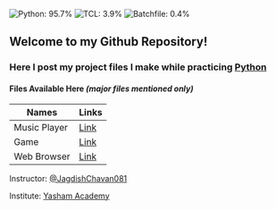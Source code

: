 ![Python: 95.7%](https://img.shields.io/badge/Python-95.7%25-%233572a5) ![TCL: 3.9%](https://img.shields.io/badge/TCL-3.9%25-%23e4cc98) ![Batchfile: 0.4%](https://img.shields.io/badge/Batchfile-0.4%25-%23c1f12e)

## Welcome to my Github Repository! 
### Here I post my project files I make while practicing [Python](https://www.python.org)

#### Files Available Here _(major files mentioned only)_
| Names | Links |
| ----- | ----- |
| Music Player | [Link](https://github.com/amanbele/Python/tree/main/Music%20Player) |
| Game | [Link](https://github.com/amanbele/Python/tree/main/game) |
| Web Browser | [Link](https://github.com/amanbele/Python/tree/main/web%20browser) |

Instructor: [@JagdishChavan081](https://github.com/JagdishChavan081/)
 
Institute: [Yasham Academy](https://yasham.academy/)
